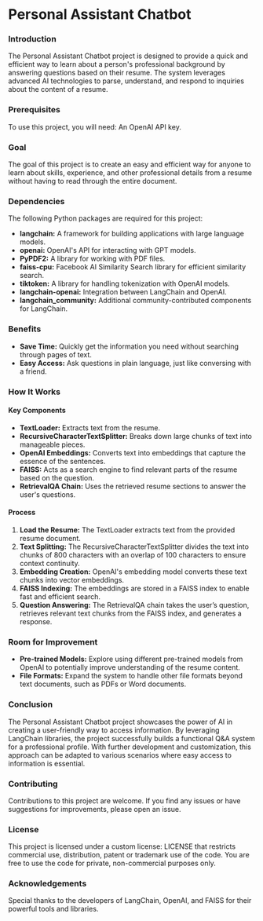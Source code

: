 # Personal Assistant Chatbot

### Introduction
The Personal Assistant Chatbot project is designed to provide a quick and efficient way to learn about a person's professional background by answering questions based on their resume. The system leverages advanced AI technologies to parse, understand, and respond to inquiries about the content of a resume.

### Prerequisites
To use this project, you will need: An OpenAI API key.

### Goal
The goal of this project is to create an easy and efficient way for anyone to learn about skills, experience, and other professional details from a resume without having to read through the entire document.

### Dependencies
The following Python packages are required for this project:

- **langchain:** A framework for building applications with large language models.
- **openai:** OpenAI's API for interacting with GPT models.
- **PyPDF2:** A library for working with PDF files.
- **faiss-cpu:** Facebook AI Similarity Search library for efficient similarity search.
- **tiktoken:** A library for handling tokenization with OpenAI models.
- **langchain-openai:** Integration between LangChain and OpenAI.
- **langchain_community:** Additional community-contributed components for LangChain.

### Benefits
- **Save Time:** Quickly get the information you need without searching through pages of text.
- **Easy Access:** Ask questions in plain language, just like conversing with a friend.

### How It Works
#### Key Components
- **TextLoader:** Extracts text from the resume.
- **RecursiveCharacterTextSplitter:** Breaks down large chunks of text into manageable pieces.
- **OpenAI Embeddings:** Converts text into embeddings that capture the essence of the sentences.
- **FAISS:** Acts as a search engine to find relevant parts of the resume based on the question.
- **RetrievalQA Chain:** Uses the retrieved resume sections to answer the user's questions.

#### Process
1. **Load the Resume:** The TextLoader extracts text from the provided resume document.
2. **Text Splitting:** The RecursiveCharacterTextSplitter divides the text into chunks of 800 characters with an overlap of 100 characters to ensure context continuity.
3. **Embedding Creation:** OpenAI's embedding model converts these text chunks into vector embeddings.
4. **FAISS Indexing:** The embeddings are stored in a FAISS index to enable fast and efficient search.
5. **Question Answering:** The RetrievalQA chain takes the user’s question, retrieves relevant text chunks from the FAISS index, and generates a response.

### Room for Improvement
- **Pre-trained Models:** Explore using different pre-trained models from OpenAI to potentially improve understanding of the resume content.
- **File Formats:** Expand the system to handle other file formats beyond text documents, such as PDFs or Word documents.

### Conclusion
The Personal Assistant Chatbot project showcases the power of AI in creating a user-friendly way to access information. By leveraging LangChain libraries, the project successfully builds a functional Q&A system for a professional profile. With further development and customization, this approach can be adapted to various scenarios where easy access to information is essential.

### Contributing
Contributions to this project are welcome. If you find any issues or have suggestions for improvements, please open an issue.

### License
This project is licensed under a custom license: LICENSE that restricts commercial use, distribution, patent or trademark use of the code. You are free to use the code for private, non-commercial purposes only.

### Acknowledgements
Special thanks to the developers of LangChain, OpenAI, and FAISS for their powerful tools and libraries.
